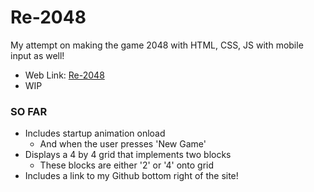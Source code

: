 # Re-2048
My attempt on making the game 2048 with HTML, CSS, JS with mobile input as well!
- Web Link: [Re-2048](https://andrearcaina.github.io/Re-2048/)
- WIP

### SO FAR
- Includes startup animation onload 
  - And when the user presses 'New Game'
- Displays a 4 by 4 grid that implements two blocks
  - These blocks are either '2' or '4' onto grid
- Includes a link to my Github bottom right of the site!

